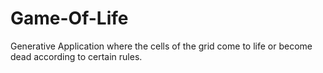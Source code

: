 # Game-Of-Life
Generative Application where the cells of the grid come to life or become dead according to certain rules. 
